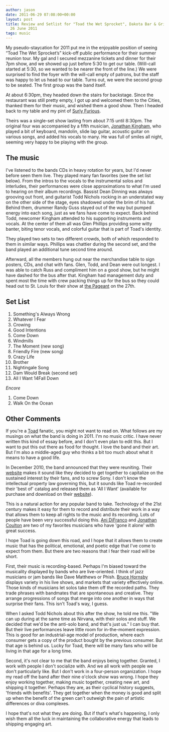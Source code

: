 ```yaml
---
author: jason
date: 2011-06-29 07:08:00+00:00
layout: post
title: Review and Setlist for "Toad the Wet Sprocket", Dakota Bar & Grill, Minneapolis),
  26 June 2011
tags: music
---
```


My pseudo-staycation for 2011 put me in the enjoyable position of seeing &ldquo;Toad The Wet Sprocket&rsquo;s&rdquo; kick-off public performance for their summer reunion tour.  My gal and I secured mezzanine tickets and dinner for their 7pm show, and we showed up just before 5:30 to get our table.  (Will-call started at 5:30, so we wanted to be nearer the front of the line.)  We were surprised to find the foyer with the will-call empty of patrons, but the staff was happy to let us head to our table.  Turns out, we were the second group to be seated.  The first group was the band itself.

At about 6:30pm, they headed down the stairs for backstage.  Since the restaurant was still pretty empty, I got up and welcomed them to the Cities, thanked them for their music, and wished them a good show.  Then I headed back to my table and my pint of [Surly Furious](http://www.surlybrewing.com/beer/year-round-beers.html).

Theirs was a single-set show lasting from about 7:15 until 8:30pm.  The original four was accompanied by a fifth musician, [Jonathan Kingham](http://jonathankingham.com/file/splash.html), who played a bit of keyboard, mandolin, slide lap guitar, acoustic guitar on various songs, and added his vocals to many.  He was full of smiles all night, seeming very happy to be playing with the group.

## The music

I've listened to the bands CDs in heavy rotation for years, but I'd never before seen them live.  They played many fan favorites (see the set list below).  From the intros to the vocals to the instrumental solos and interludes, their performances were close approximations to what I'm used to hearing on their album recordings.  Bassist Dean Dinning was always grooving out front, and guitarist Todd Nichols rocking in an understated way on the other side of the stage, eyes shadowed under the brim of his hat.  Behind them, drummer Randy Guss stayed out of the way but pumped energy into each song, just as we fans have come to expect.  Back behind Todd, newcomer Kingham attended to his supporting instruments and vocals.  At the center of them all was Glen Phillips providing some witty banter, biting tenor vocals, and colorful guitar that is part of Toad's identity.

They played two sets to two different crowds, both of which responded to them in similar ways.  Phillips was chattier during the second set, and the band played an additional tune second time around.

Afterward, all the members hung out near the merchandise table to sign posters, CDs, and chat with fans.  Glen, Todd, and Dean were out longest.  I was able to catch Russ and compliment him on a good show, but he might have dashed for the bus after that.  Kingham had management duty and spent most the time with crew packing things up for the bus so they could head out to St. Louis for their show at [the Pageant](http://kdhx.org/blog/2011/06/28/concert-review-and-setlist-toad-the-wet-sprocket-rocks-the-past-present-and-future-at-the-pageant-monday-june-27/) on the 27th.

## Set List

  1. Something's Always Wrong
  2. Whatever I Fear
  3. Crowing
  4. Good Intentions
  5. Come Down
  6. Windmills
  7. The Moment (new song)
  8. Friendly Fire (new song)
  9. Crazy Life
  10. Brother
  11. Nightingale Song
  12. Dam Would Break (second set)
  13. All I Want 14Fall Down

_Encore_

  1. Come Down
  2. Walk On the Ocean

## Other Comments

If you're a [Toad](http://en.wikipedia.org/wiki/Toad_the_Wet_Sprocket) fanatic, you might not want to read on.  What follows are my musings on what the band is doing in 2011.  I'm no music critic.  I have never written this kind of essay before, and I don't even plan to edit this.  But I want to put this out there as food for thought.  I love the band and their art.  But I'm also a middle-aged guy who thinks a bit too much about what it means to have a good life.

In December 2010, the band announced that they were reuniting.  Their [website](http://www.toadthewetsprocket.com/) makes it sound like they decided to get together to capitalize on the sustained interest by their fans, and to screw Sony.  I don't know the intellectual property law governing this, but it sounds like Toad re-recorded their 'best of' catalog and released them as 'All I Want' (available for purchase and download on their [website](http://www.toadthewetsprocket.com/)).

This is a natural action for any popular band to take.  Technology of the 21st century makes it easy for them to record and distribute their work in a way that allows them to keep all rights to the music and its recording.  Lots of people have been very successful doing this.  [Ani DiFranco](http://www.righteousbabe.com/ani/) and [Jonathan Coulton](http://www.jonathancoulton.com/) are two of my favorites musicians who have 'gone it alone' with great success.

I hope Toad is going down this road, and I hope that it allows them to create music that has the political, emotional, and poetic edge that I've come to expect from them.  But there are two reasons that I fear their road will be short.

First, their music is recording-based.  Perhaps I'm biased toward the musicality displayed by bands who are live-oriented.  I think of jazz musicians or jam bands like Dave Matthews or Phish.  [Bruce Hornsby](http://www.brucehornsby.com/) displays variety in his live shows, and markets that variety effectively online.  Those kinds of musicians let solos take them off the recorded paths.  They trade phrases with bandmates that are spontaneous and creative.  They arrange progressions of songs that merge into one another in ways that surprise their fans.  This isn't Toad's way, I guess.

When I asked Todd Nichols about this after the show, he told me this.  "We can up during at the same time as Nirvana, with their solos and stuff.  We decided that we'd be the anti-solo band, and that's just us."  I can buy that.  But their live performances leave little room for in-the-moment expression.  This is good for an industrial-age model of production, where each consumer gets a copy of the product bought by the previous consumer.  But that age is behind us.  Lucky for Toad, there will be many fans who will be living in that age for a long time.

Second, it's not clear to me that the band enjoys being together.  Granted, I work with people I don't socialize with.  And we all work with people we don't particularly like.  But I don't work in a four-person organization.  I hope my read off the band after  their nine o'clock show was wrong.  I hope they enjoy working together, making music together, creating new art, and shipping it together.  Perhaps they are, as their cyclical history suggests, 'friends with benefits'.  They get together when the money is good and split up when the benefit of the green can't outweigh the pain of artistic differences or diva complexes.

I hope that's not what they are doing.  But if that's what's happening, I only wish them all the luck in maintaining the collaborative energy that leads to shipping engaging art.
